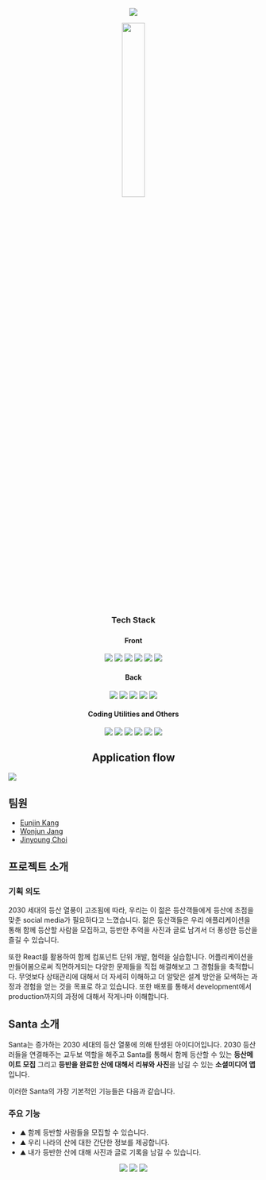 <p align="center">
  <img src="https://user-images.githubusercontent.com/42370712/114342717-4b434980-9b97-11eb-8888-3c549a3e8800.png">
</p>
<p align="center">
<img align="center" style="width:30%" src="https://cdn.discordapp.com/attachments/824929055458983976/831000472067506197/1ce1d94989526fca.png">
</p>
<!-- ## 데모 -->

<h3 align="center">Tech Stack<h3>

<h4 align="center">Front</h4>
<p align="center">
  <img src="https://img.shields.io/badge/React-17.0.1-skyblue?logo=React">
  <img src="https://img.shields.io/badge/-JavaScript-F7DF1E?logo=javascript&logoColor=white&style=flat">
  <img src="https://img.shields.io/badge/-Sass-pink?logo=sass&logoColor=white&style=flat">
  <img src="https://img.shields.io/badge/-ReactRedux-764ABC?logo=redux&logoColor=white&style=flat">
  <img src="https://img.shields.io/badge/-ReactRouter-CA4245?logo=react-router&logoColor=white&style=flat">
  <img src="https://img.shields.io/badge/-FramerMotion-d2c?logo=framer&logoColor=white&style=flat">
</p>
<h4 align="center">Back</h4>
<p align="center">
  <img src="https://img.shields.io/badge/-NodeJS-339933?logo=node.js&logoColor=white&style=flat">
  <img src="https://img.shields.io/badge/-Express-000000?logo=express&logoColor=white&style=flat">
  <img src="https://img.shields.io/badge/-MongoDB-47A248?logo=mongodb&logoColor=white&style=flat">
  <img src="https://img.shields.io/badge/-AmazonAWS-232F3E?logo=amazon-aws&logoColor=yellow&style=flat">
  <img src="https://img.shields.io/badge/-AmazonS3-569A31?logo=amazon-s3&logoColor=white&style=flat">
</p>
  
<h4 align="center">Coding Utilities and Others</h4>
<p align="center">
  <img src="https://img.shields.io/badge/-Figma-F24E1E?logo=figma&logoColor=white&style=flat">
  <img src="https://img.shields.io/badge/-ESlint-4B32C3?logo=eslint&logoColor=white&style=flat">
  <img src="https://img.shields.io/badge/-Prettier-F7B93E?logo=prettier&logoColor=white&style=flat">
  <img src="https://img.shields.io/badge/-Storybook-FF4785?logo=storybook&logoColor=white&style=flat">
  <img src="https://img.shields.io/badge/-Git-F05032?logo=git&logoColor=white&style=flat">
  <img src="https://img.shields.io/badge/-Notion-000000?logo=notion&logoColor=white&style=flat">
</p>

<h2 align="center">Application flow</h2>

<img src="https://user-images.githubusercontent.com/42370712/114342540-f43d7480-9b96-11eb-9386-ae8dbb8ce14c.png">

## 팀원

- [Eunjin Kang](https://github.com/ejinaaa)
- [Wonjun Jang](https://github.com/Wonjuny0804)
- [Jinyoung Choi](https://github.com/Bernese-Corgi)

## 프로젝트 소개

### 기획 의도

2030 세대의 등산 열풍이 고조됨에 따라, 우리는 이 젊은 등산객들에게 등산에 초점을 맞춘 social media가 필요하다고 느꼈습니다. 젊은 등산객들은 우리 애플리케이션을 통해 함께 등산할 사람을 모집하고, 등반한 추억을 사진과 글로 남겨서 더 풍성한 등산을 즐길 수 있습니다.

또한 React를 활용하여 함께 컴포넌트 단위 개발, 협력을 실습합니다. 어플리케이션을 만들어봄으로써 직면하게되는 다양한 문제들을 직접 해결해보고 그 경험들을 축적합니다. 무엇보다 상태관리에 대해서 더 자세히 이해하고 더 알맞은 설계 방안을 모색하는 과정과 경험을 얻는 것을 목표로 하고 있습니다. 또한 배포를 통해서 development에서 production까지의 과정에 대해서 작게나마 이해합니다. 


## Santa 소개
Santa는 증가하는 2030 세대의 등산 열풍에 의해 탄생된 아이디어입니다. 2030 등산러들을 연결해주는 교두보 역할을 해주고 Santa를 통해서 함께 등산할 수 있는 **등산메이트 모집** 그리고 **등반을 완료한 산에 대해서 리뷰와 사진**을 남길 수 있는 **소셜미디어 앱**입니다. 

이러한 Santa의 가장 기본적인 기능들은 다음과 같습니다.

### 주요 기능
- ⛰ 함께 등반할 사람들을 모집할 수 있습니다.
- ⛰ 우리 나라의 산에 대한 간단한 정보를 제공합니다.
- ⛰ 내가 등반한 산에 대해 사진과 글로 기록을 남길 수 있습니다.
<p align="center">
<img src="https://user-images.githubusercontent.com/42370712/116648111-39471080-a9b7-11eb-8154-6177b21f9914.gif" />
<img src="https://user-images.githubusercontent.com/42370712/116648354-c4280b00-a9b7-11eb-836a-c120c7b90a0f.gif" />
<img src="https://user-images.githubusercontent.com/42370712/116648520-37318180-a9b8-11eb-8aa8-f92eacf68a3b.gif" />
</p>


<!-- ## 프로젝트 구조도 -->

